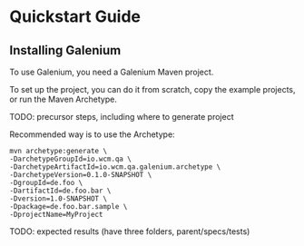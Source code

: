 # Quickstart Guide

## Installing Galenium

To use Galenium, you need a Galenium Maven project.

To set up the project, you can do it from scratch, copy the example projects, or run the Maven Archetype.

TODO: precursor steps, including where to generate project

Recommended way is to use the Archetype:

 ```
 mvn archetype:generate \
 -DarchetypeGroupId=io.wcm.qa \ 
 -DarchetypeArtifactId=io.wcm.qa.galenium.archetype \ 
 -DarchetypeVersion=0.1.0-SNAPSHOT \
 -DgroupId=de.foo \
 -DartifactId=de.foo.bar \ 
 -Dversion=1.0-SNAPSHOT \
 -Dpackage=de.foo.bar.sample \ 
 -DprojectName=MyProject 
 ```

 TODO: expected results (have three folders, parent/specs/tests)

